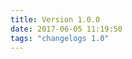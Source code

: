 ```yaml
---
title: Version 1.0.0
date: 2017-06-05 11:19:50 
tags: "changelogs 1.0"
---
```


<script src="https://gist.github.com/spinnaker-release/744390d018c6cbfa041f95c6f2464524.js"></script>